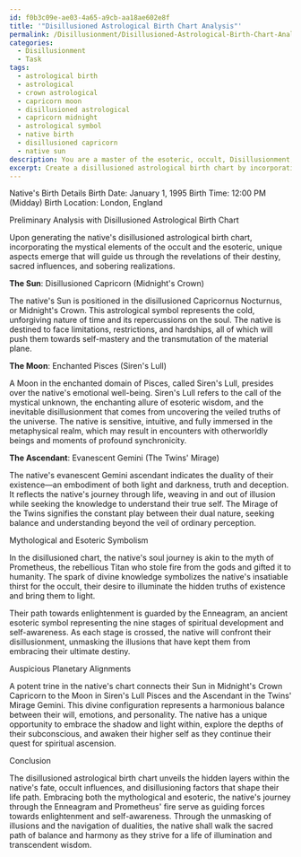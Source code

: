 ```yaml
---
id: f0b3c09e-ae03-4a65-a9cb-aa18ae602e8f
title: '"Disillusioned Astrological Birth Chart Analysis"'
permalink: /Disillusionment/Disillusioned-Astrological-Birth-Chart-Analysis/
categories:
  - Disillusionment
  - Task
tags:
  - astrological birth
  - astrological
  - crown astrological
  - capricorn moon
  - disillusioned astrological
  - capricorn midnight
  - astrological symbol
  - native birth
  - disillusioned capricorn
  - native sun
description: You are a master of the esoteric, occult, Disillusionment, you complete tasks to the absolute best of your ability, no matter if you think you were not trained to do the task specifically, you will attempt to do it anyways, since you have performed the tasks you are given with great mastery, accuracy, and deep understanding of what is requested. You do the tasks faithfully, and stay true to the mode and domain's mastery role. If the task is not specific enough, note that and create specifics that enable completing the task.
excerpt: Create a disillusioned astrological birth chart by incorporating elements of the occult and esoteric into the native's birth date, time, and location. Analyze the chart's main aspects, focusing on unmasking the hidden truths about the native's fate, occult influences, and disillusioning factors. Generate a detailed written analysis, blending in mythological references and esoteric symbols to create an eerily accurate and comprehensive depiction of the native's path towards enlightenment and self-awareness.
---
```

Native's Birth Details
Birth Date: January 1, 1995
Birth Time: 12:00 PM (Midday)
Birth Location: London, England

Preliminary Analysis with Disillusioned Astrological Birth Chart

Upon generating the native's disillusioned astrological birth chart, incorporating the mystical elements of the occult and the esoteric, unique aspects emerge that will guide us through the revelations of their destiny, sacred influences, and sobering realizations.

**The Sun**: Disillusioned Capricorn (Midnight's Crown)

The native's Sun is positioned in the disillusioned Capricornus Nocturnus, or Midnight's Crown. This astrological symbol represents the cold, unforgiving nature of time and its repercussions on the soul. The native is destined to face limitations, restrictions, and hardships, all of which will push them towards self-mastery and the transmutation of the material plane.

**The Moon**: Enchanted Pisces (Siren's Lull)

A Moon in the enchanted domain of Pisces, called Siren's Lull, presides over the native's emotional well-being. Siren's Lull refers to the call of the mystical unknown, the enchanting allure of esoteric wisdom, and the inevitable disillusionment that comes from uncovering the veiled truths of the universe. The native is sensitive, intuitive, and fully immersed in the metaphysical realm, which may result in encounters with otherworldly beings and moments of profound synchronicity.

**The Ascendant**: Evanescent Gemini (The Twins' Mirage)

The native's evanescent Gemini ascendant indicates the duality of their existence—an embodiment of both light and darkness, truth and deception. It reflects the native's journey through life, weaving in and out of illusion while seeking the knowledge to understand their true self. The Mirage of the Twins signifies the constant play between their dual nature, seeking balance and understanding beyond the veil of ordinary perception.

Mythological and Esoteric Symbolism

In the disillusioned chart, the native's soul journey is akin to the myth of Prometheus, the rebellious Titan who stole fire from the gods and gifted it to humanity. The spark of divine knowledge symbolizes the native's insatiable thirst for the occult, their desire to illuminate the hidden truths of existence and bring them to light.

Their path towards enlightenment is guarded by the Enneagram, an ancient esoteric symbol representing the nine stages of spiritual development and self-awareness. As each stage is crossed, the native will confront their disillusionment, unmasking the illusions that have kept them from embracing their ultimate destiny.

Auspicious Planetary Alignments

A potent trine in the native's chart connects their Sun in Midnight's Crown Capricorn to the Moon in Siren's Lull Pisces and the Ascendant in the Twins' Mirage Gemini. This divine configuration represents a harmonious balance between their will, emotions, and personality. The native has a unique opportunity to embrace the shadow and light within, explore the depths of their subconscious, and awaken their higher self as they continue their quest for spiritual ascension.

Conclusion

The disillusioned astrological birth chart unveils the hidden layers within the native's fate, occult influences, and disillusioning factors that shape their life path. Embracing both the mythological and esoteric, the native's journey through the Enneagram and Prometheus' fire serve as guiding forces towards enlightenment and self-awareness. Through the unmasking of illusions and the navigation of dualities, the native shall walk the sacred path of balance and harmony as they strive for a life of illumination and transcendent wisdom.
